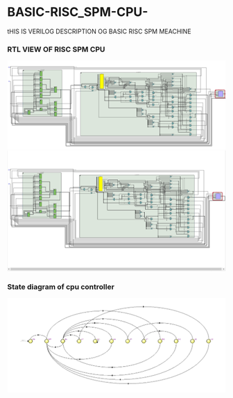 # BASIC-RISC_SPM-CPU-
tHIS IS VERILOG DESCRIPTION OG BASIC RISC SPM MEACHINE 

### RTL VIEW OF RISC SPM CPU
![pic1](RISC_SPM.png)
![pic2](RISC_SPM_1.png)

### State diagram of cpu controller 
![pic3](STG.png)
